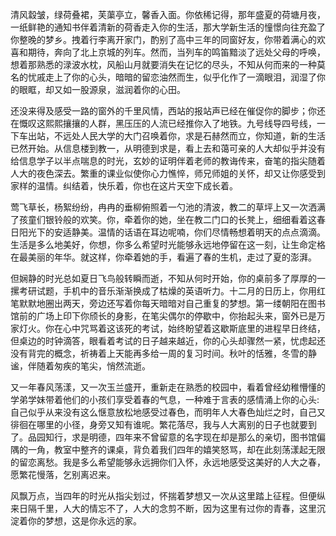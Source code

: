 

清风縠皱，绿荷叠裙，芙蕖亭立，馨香入面。你依稀记得，那年盛夏的荷塘月夜，一纸鲜艳的通知书伴着清新的荷香走入你的生活，那大学新生活的憧憬向往充盈了你整晚的梦乡。拽着行李离开家门，酌别了高中三年的同窗好友，你带着满心的欢喜和期待，奔向了北上京城的列车。然而，当列车的鸣笛黯淡了远处父母的呼唤，想着那熟悉的渌波水枕，风船山月就要消失在记忆的尽头，不知从何而来的一种莫名的忧戚走上了你的心头，暗暗的留恋油然而生，似乎化作了一滴眼泪，润湿了你的眼眶，却又如一股源泉，滋润着你的心田。

还没来得及感受一路的窗外的千里风情，西站的报站声已经在催促你的脚步；你还在慨叹这熙熙攘攘的人群，黑压压的人流已经推你入了地铁。九号线导四号线，一下车出站，不远处人民大学的大门召唤着你，求是石赫然而立，你知道，新的生活已然开始。从信息楼到教一，从明德到求是，看上去和蔼可亲的人大却似乎并没有给信息学子以半点喘息的时光，玄妙的证明伴着老师的教诲传来，奋笔的指尖随着人大的夜色深去。繁重的课业似使你心力憔悴，师兄师姐的关怀，却又让你感受到家样的温情。纠结着，快乐着，你也在这片天空下成长着。

莺飞草长，杨絮纷纷，冉冉的垂柳俯照着一勺池的清波，教二的草坪上又一次洒满了孩童们银铃般的欢笑。你，牵着你的她，坐在教二门口的长凳上，细细看着这春日阳光下的安适静美。温情的话语在耳边呢喃，你们尽情畅想着明天的点点滴滴。生活是多么地美好，你想，你多么希望时光能够永远地停留在这一刻，让生命定格在最美丽的年华。就这样，你牵着她的手，看遍了春的生机，走过了夏的澎湃。

但娴静的时光总如夏日飞鸟般转瞬而逝，不知从何时开始，你的桌前多了厚厚的一摞考研试题，手机中的音乐渐渐换成了枯燥的英语听力。十二月的日历上，你用红笔默默地圈出两天，旁边还写着你每天暗暗对自己重复的梦想。第一缕朝阳在图书馆前的广场上印下你颀长的身影，在笔尖偶尔的停歇中，你抬起头来，窗外已是万家灯火。你在心中咒骂着这该死的考试，始终盼望着这歇斯底里的进程早日终结，但桌边的时钟滴答，眼看着考试的日子越来越近，你的心头却骤然一紧，忧虑起还没有背完的概念，祈祷着上天能再多给一周的复习时间。秋叶的恬雅，冬雪的静谧，伴随着匆疾的笔尖，悄然流逝。

又一年春风荡漾，又一次玉兰盛开，重新走在熟悉的校园中，看着曾经幼稚懵懂的学弟学妹带着他们的小孩们享受着春的气息，一种难于言表的感情涌上你的心头:自己似乎从来没有这么惬意放松地感受过春色，而明年人大春色灿烂之时，自己又徘徊在哪里的小径，身旁又知有谁呢。繁花落尽，我与人大离别的日子也就要到了。品园知行，求是明德，四年来不曾留意的名字现在却是那么的亲切，图书馆偏隅的一角，教室中整齐的课桌，背负着我们四年的嬉笑怒骂，却在此刻荡漾起无限的留恋离愁。我是多么希望能够永远拥你们入怀，永远地感受这美好的人大之春，愿繁花慢落，乞别离迟来。

风飘万点，当四年的时光从指尖划过，怀揣着梦想又一次从这里踏上征程。但便纵来日隔千里，人大的情忘不了，人大的念剪不断，因为这里有过你的青春，这里沉淀着你的梦想，这是你永远的家。
